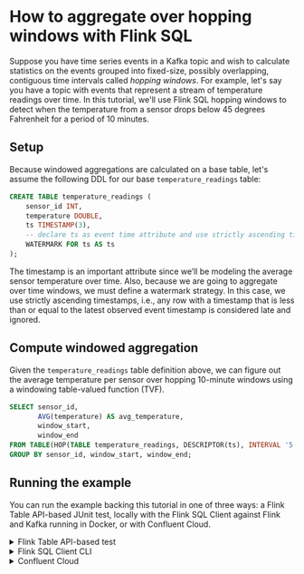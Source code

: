 <!-- title: How to aggregate over hopping windows with Flink SQL -->
<!-- description: In this tutorial, learn how to aggregate over hopping windows with Flink SQL, with step-by-step instructions and supporting code. -->

# How to aggregate over hopping windows with Flink SQL

Suppose you have time series events in a Kafka topic and wish to calculate statistics on the events grouped into 
fixed-size, possibly overlapping, contiguous time intervals called *hopping windows*. For example, let's say you have a topic
with events that represent a stream of temperature readings over time. In this tutorial, we'll use Flink SQL hopping
windows to detect when the temperature from a sensor drops below 45 degrees Fahrenheit for a period of 10 minutes.

## Setup

Because windowed aggregations are calculated on a base table, let's assume the following DDL for our base `temperature_readings` table:

```sql
CREATE TABLE temperature_readings (
    sensor_id INT,
    temperature DOUBLE,
    ts TIMESTAMP(3),
    -- declare ts as event time attribute and use strictly ascending timestamp watermark strategy
    WATERMARK FOR ts AS ts
);
```

The timestamp is an important attribute since we’ll be modeling the average sensor temperature over time.
Also, because we are going to aggregate over time windows, we must define a watermark strategy. In this case, we use 
strictly ascending timestamps, i.e., any row with a timestamp that is less than or equal to the latest observed event 
timestamp is considered late and ignored.

## Compute windowed aggregation

Given the `temperature_readings` table definition above, we can figure out the average temperature per sensor over hopping
10-minute windows using a windowing table-valued function (TVF).

```sql
SELECT sensor_id,
       AVG(temperature) AS avg_temperature,
       window_start,
       window_end
FROM TABLE(HOP(TABLE temperature_readings, DESCRIPTOR(ts), INTERVAL '5' MINUTES, INTERVAL '10' MINUTES))
GROUP BY sensor_id, window_start, window_end;
```

## Running the example

You can run the example backing this tutorial in one of three ways: a Flink Table API-based JUnit test, locally with the Flink SQL Client 
against Flink and Kafka running in Docker, or with Confluent Cloud.

<details>
  <summary>Flink Table API-based test</summary>

  ### Prerequisites

  * Java 17, e.g., follow the OpenJDK installation instructions [here](https://openjdk.org/install/) if you don't have Java. 
  * Docker running via [Docker Desktop](https://docs.docker.com/desktop/) or [Docker Engine](https://docs.docker.com/engine/install/)

  ### Run the test

  Clone the `confluentinc/tutorials` GitHub repository (if you haven't already) and navigate to the `tutorials` directory:

  ```shell
  git clone git@github.com:confluentinc/tutorials.git
  cd tutorials
  ```

  Run the following command to execute [FlinkSqlHoppingWindowTest#testHoppingWindows](https://github.com/confluentinc/tutorials/blob/master/hopping-windows/flinksql/src/test/java/io/confluent/developer/FlinkSqlHoppingWindowTest.java):

  ```plaintext
  ./gradlew clean :hopping-windows:flinksql:test
  ```

  The test starts Kafka and Schema Registry with [Testcontainers](https://testcontainers.com/), runs the Flink SQL commands
  above against a local Flink `StreamExecutionEnvironment`, and ensures that hopping window query results are what we expect.
</details>

<details>
  <summary>Flink SQL Client CLI</summary>

  ### Prerequisites

  * Docker running via [Docker Desktop](https://docs.docker.com/desktop/) or [Docker Engine](https://docs.docker.com/engine/install/)
  * [Docker Compose](https://docs.docker.com/compose/install/). Ensure that the command `docker compose version` succeeds.

  ### Run the commands

  Clone the `confluentinc/tutorials` GitHub repository (if you haven't already) and navigate to the `tutorials` directory:

  ```shell
  git clone git@github.com:confluentinc/tutorials.git
  cd tutorials
  ```

  Start Flink and Kafka:

  ```shell
  docker compose -f ./docker/docker-compose-flinksql.yml up -d
  ```

  Next, open the Flink SQL Client CLI:

  ```shell
  docker exec -it flink-sql-client sql-client.sh
  ```

  Finally, run following SQL statements to create the `temperature_readings` table backed by Kafka running in Docker, populate it with
  test data, and run the hopping windows query.

  ```sql
  CREATE TABLE temperature_readings (
      sensor_id INT,
      temperature DOUBLE,
      ts TIMESTAMP(3),
      -- declare ts as event time attribute and use strictly ascending timestamp watermark strategy
      WATERMARK FOR ts AS ts
  ) WITH (
      'connector' = 'kafka',
      'topic' = 'temperature-readings',
      'properties.bootstrap.servers' = 'broker:9092',
      'scan.startup.mode' = 'earliest-offset',
      'key.format' = 'raw',
      'key.fields' = 'sensor_id',
      'value.format' = 'avro-confluent',
      'value.avro-confluent.url' = 'http://schema-registry:8081',
      'value.fields-include' = 'EXCEPT_KEY'
  );
  ```

  ```sql
  INSERT INTO temperature_readings VALUES
      (0, 55, TO_TIMESTAMP('2023-01-15 02:15:30')),
      (0, 50, TO_TIMESTAMP('2023-01-15 02:20:30')),
      (0, 45, TO_TIMESTAMP('2023-01-15 02:25:30')),
      (0, 40, TO_TIMESTAMP('2023-01-15 02:30:30')),
      (0, 45, TO_TIMESTAMP('2023-01-15 02:35:30')),
      (0, 50, TO_TIMESTAMP('2023-01-15 02:40:30')),
      (0, 55, TO_TIMESTAMP('2023-01-15 02:45:30')),
      (0, 60, TO_TIMESTAMP('2023-01-15 02:50:30'));
  ```

  ```sql
  SELECT sensor_id,
      AVG(temperature) AS avg_temperature,
      window_start,
      window_end
  FROM TABLE(HOP(TABLE temperature_readings, DESCRIPTOR(ts), INTERVAL '5' MINUTES, INTERVAL '10' MINUTES))
  GROUP BY sensor_id, window_start, window_end;
  ```

  The query output should look like this:

  ```plaintext
     sensor_id                avg_temperature            window_start              window_end
             0                           55.0 2023-01-15 02:10:00.000 2023-01-15 02:20:00.000
             0                           52.5 2023-01-15 02:15:00.000 2023-01-15 02:25:00.000
             0                           47.5 2023-01-15 02:20:00.000 2023-01-15 02:30:00.000
             0                           42.5 2023-01-15 02:25:00.000 2023-01-15 02:35:00.000
             0                           42.5 2023-01-15 02:30:00.000 2023-01-15 02:40:00.000
             0                           47.5 2023-01-15 02:35:00.000 2023-01-15 02:45:00.000
             0                           52.5 2023-01-15 02:40:00.000 2023-01-15 02:50:00.000
  ```

  When you are finished, clean up the containers used for this tutorial by running:

  ```shell
  docker compose -f ./docker/docker-compose-flinksql.yml down
  ```

</details>

<details>
  <summary>Confluent Cloud</summary>

  ### Prerequisites

  * A [Confluent Cloud](https://confluent.cloud/signup) account
  * A Flink compute pool created in Confluent Cloud. Follow [this](https://docs.confluent.io/cloud/current/flink/get-started/quick-start-cloud-console.html) quick start to create one.

  ### Run the commands

  In the Confluent Cloud Console, navigate to your environment and then click the `Open SQL Workspace` button for the compute
  pool that you have created.

  Select the default catalog (Confluent Cloud environment) and database (Kafka cluster) to use with the dropdowns at the top right.

  Finally, run following SQL statements to create the `temperature_readings` table, populate it with test data, and run the hopping windows query.

  ```sql
  CREATE TABLE temperature_readings (
      sensor_id INT,
      temperature DOUBLE,
      ts TIMESTAMP(3),
      -- declare ts as event time attribute and use strictly ascending timestamp watermark strategy
      WATERMARK FOR ts AS ts
  );
  ```

  ```sql
  INSERT INTO temperature_readings VALUES
      (0, 55, TO_TIMESTAMP('2023-01-15 02:15:30')),
      (0, 50, TO_TIMESTAMP('2023-01-15 02:20:30')),
      (0, 45, TO_TIMESTAMP('2023-01-15 02:25:30')),
      (0, 40, TO_TIMESTAMP('2023-01-15 02:30:30')),
      (0, 45, TO_TIMESTAMP('2023-01-15 02:35:30')),
      (0, 50, TO_TIMESTAMP('2023-01-15 02:40:30')),
      (0, 55, TO_TIMESTAMP('2023-01-15 02:45:30')),
      (0, 60, TO_TIMESTAMP('2023-01-15 02:50:30'));
  ```

  ```sql
  SELECT sensor_id,
      AVG(temperature) AS avg_temperature,
      window_start
  FROM TABLE(HOP(TABLE temperature_readings, DESCRIPTOR(ts), INTERVAL '5' MINUTES, INTERVAL '10' MINUTES))
  GROUP BY sensor_id, window_start;
  ```

  The query output should look like this:

  ![Query output](https://raw.githubusercontent.com/confluentinc/tutorials/master/hopping-windows/flinksql/img/query-output.png)

</details>
